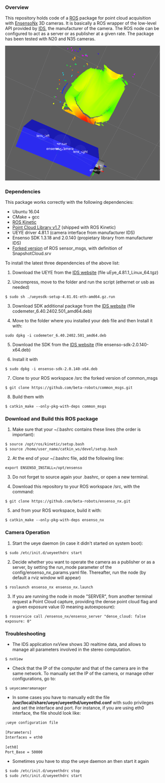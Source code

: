
### Overview
This repository holds code of a [ROS](http://www.ros.org) package for point cloud acquisition with  [EnsensoNx](https://en.ids-imaging.com/ensenso-stereo-3d-camera.html) 3D cameras. It is basically a ROS wrapper of the low-level API provided by [IDS](https://en.ids-imaging.com), the manufacturer of the camera. The ROS node can be configured to act as a server or as publisher at a given rate.
The package has been tested with N20 and N35 cameras.

![Camera and cloud at rviz](media/20160801_ensenso_ros_cropped.png)

### Dependencies
This package works correctly with the following dependencies:
* Ubuntu 16.04
* CMake + gcc
* [ROS Kinetic](http://wiki.ros.org/kinetic)
* [Point Cloud Library v1.7](http://www.pointclouds.org/) (shipped with ROS Kinetic)
* UEYE driver 4.81.1 (camera interface from manufacturer IDS)
* Ensenso SDK 1.3.18 and 2.0.140 (propietary library from manufacturer IDS)
* [Forked version](https://github.com/beta-robots/common_msgs) of ROS sensor_msgs, with definition of SnapshotCloud.srv

To install the latest three dependencies of the above list:

1. Download the UEYE from the [IDS website](http://www.ensenso.com/support/sdk-download/) (file uEye_4.81.1_Linux_64.tgz)

2. Uncompress, move to the folder and run the script (ethernet or usb as needed)
```shell
$ sudo sh ./ueyesdk-setup-4.81.01-eth-amd64.gz.run
```

3. Download SDK additional package from the [IDS website](http://www.ensenso.com/support/sdk-download/) (file codemeter_6.40.2402.501_amd64.deb)

4. Move to the folder where you installed your deb file and then Install it with:
```shell
sudo dpkg -i codemeter_6.40.2402.501_amd64.deb
```

5. Download the SDK from the [IDS website](http://www.ensenso.com/support/sdk-download/) (file ensenso-sdk-2.0.140-x64.deb)

6. Install it with
```shell
$ sudo dpkg -i ensenso-sdk-2.0.140-x64.deb
```

7. Clone to your ROS workspace /src the forked version of common_msgs
```shell
$ git clone https://github.com/beta-robots/common_msgs.git
```

8. Build them with
```shell
$ catkin_make --only-pkg-with-deps common_msgs
```


### Download and Build this ROS package
1. Make sure that your ~/.bashrc contains these lines (the order is important):
```shell
$ source /opt/ros/kinetic/setup.bash
$ source /home/user_name/catkin_ws/devel/setup.bash
```

2. At the end of your ~/.bashrc file, add the following line:
```shell
export ENSENSO_INSTALL=/opt/ensenso
```

3. Do not forget to source again your .bashrc, or open a new terminal.

4. Download this repository to your ROS workspace /src, with the command:
```shell
$ git clone https://github.com/beta-robots/ensenso_nx.git
```

5. and from your ROS workspace, build it with:
```shell
$ catkin_make --only-pkg-with-deps ensenso_nx
```

### Camera Operation
1. Start the ueye daemon (in case it didn't started on system boot):
```shell
$ sudo /etc/init.d/ueyeethdrc start
```

2. Decide whether you want to operate the camera as a publisher or as a server, by setting the run_mode parameter of the config/ensenso_nx_params.yaml file. Thereafter, run the node (by default a rviz window will appear)
```shell
$ roslaunch ensenso_nx ensenso_nx.launch
```

3. If you are running the node in mode "SERVER", from another terminal request a Point Cloud capture, providing the dense point cloud flag and a given exposure value (0 meaning autoexposure):
```shell
$ rosservice call /ensenso_nx/ensenso_server "dense_cloud: false exposure: 0"
```

### Troubleshooting
- The IDS application nxView shows 3D realtime data, and allows to manage all parameters involved in the stereo computation.
```shell
$ nxView
```

- Check that the IP of the computer and that of the camera are in the same network. To manually set the IP of the camera, or manage other configurations, go to:
```shell
$ ueyecameramanager
```

- In some cases you have to manually edit the file **/usr/local/share/ueye/ueyeethd/ueyeethd.conf** with sudo privileges and set the interface and port. For instance, if you are using eth0 interface, the file should look like:
```shell
;ueye configuration file

[Parameters]
Interfaces = eth0

[eth0]
Port_Base = 50000
```

- Sometimes you have to stop the ueye daemon an then start it again
```shell
$ sudo /etc/init.d/ueyeethdrc stop
$ sudo /etc/init.d/ueyeethdrc start
```

